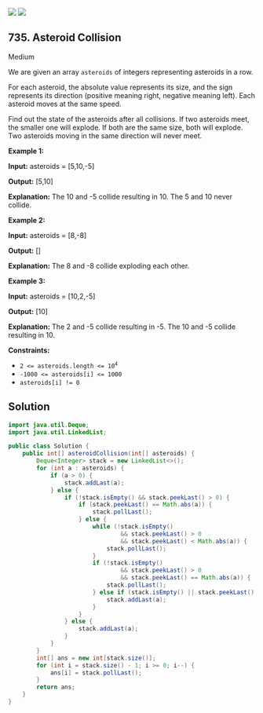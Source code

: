 [![](https://img.shields.io/github/stars/javadev/LeetCode-in-Java?label=Stars&style=flat-square)](https://github.com/javadev/LeetCode-in-Java)
[![](https://img.shields.io/github/forks/javadev/LeetCode-in-Java?label=Fork%20me%20on%20GitHub%20&style=flat-square)](https://github.com/javadev/LeetCode-in-Java/fork)

## 735\. Asteroid Collision

Medium

We are given an array `asteroids` of integers representing asteroids in a row.

For each asteroid, the absolute value represents its size, and the sign represents its direction (positive meaning right, negative meaning left). Each asteroid moves at the same speed.

Find out the state of the asteroids after all collisions. If two asteroids meet, the smaller one will explode. If both are the same size, both will explode. Two asteroids moving in the same direction will never meet.

**Example 1:**

**Input:** asteroids = [5,10,-5]

**Output:** [5,10]

**Explanation:** The 10 and -5 collide resulting in 10. The 5 and 10 never collide.

**Example 2:**

**Input:** asteroids = [8,-8]

**Output:** []

**Explanation:** The 8 and -8 collide exploding each other.

**Example 3:**

**Input:** asteroids = [10,2,-5]

**Output:** [10]

**Explanation:** The 2 and -5 collide resulting in -5. The 10 and -5 collide resulting in 10.

**Constraints:**

*   <code>2 <= asteroids.length <= 10<sup>4</sup></code>
*   `-1000 <= asteroids[i] <= 1000`
*   `asteroids[i] != 0`

## Solution

```java
import java.util.Deque;
import java.util.LinkedList;

public class Solution {
    public int[] asteroidCollision(int[] asteroids) {
        Deque<Integer> stack = new LinkedList<>();
        for (int a : asteroids) {
            if (a > 0) {
                stack.addLast(a);
            } else {
                if (!stack.isEmpty() && stack.peekLast() > 0) {
                    if (stack.peekLast() == Math.abs(a)) {
                        stack.pollLast();
                    } else {
                        while (!stack.isEmpty()
                                && stack.peekLast() > 0
                                && stack.peekLast() < Math.abs(a)) {
                            stack.pollLast();
                        }
                        if (!stack.isEmpty()
                                && stack.peekLast() > 0
                                && stack.peekLast() == Math.abs(a)) {
                            stack.pollLast();
                        } else if (stack.isEmpty() || stack.peekLast() < 0) {
                            stack.addLast(a);
                        }
                    }
                } else {
                    stack.addLast(a);
                }
            }
        }
        int[] ans = new int[stack.size()];
        for (int i = stack.size() - 1; i >= 0; i--) {
            ans[i] = stack.pollLast();
        }
        return ans;
    }
}
```